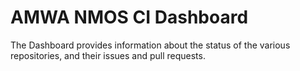 # AMWA NMOS CI Dashboard

The Dashboard provides information about the status of the various repositories, and their issues and pull requests.
